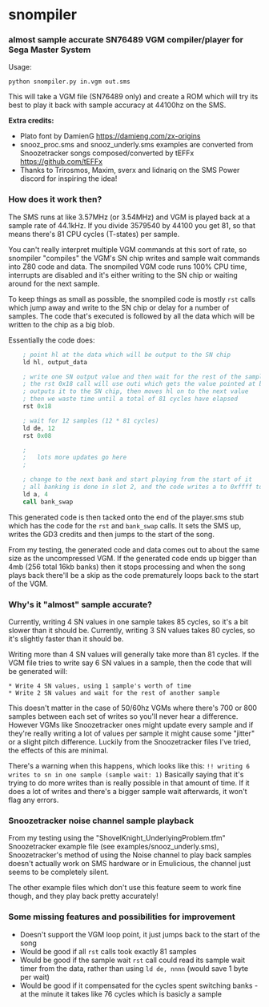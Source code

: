 # snompiler
### almost sample accurate SN76489 VGM compiler/player for Sega Master System

Usage:

`python snompiler.py in.vgm out.sms`

This will take a VGM file (SN76489 only) and create a ROM which will try its best to play it back with sample accuracy at 44100hz on the SMS.

**Extra credits:**
+ Plato font by DamienG https://damieng.com/zx-origins
+ snooz_proc.sms and snooz_underly.sms examples are converted from Snoozetracker songs composed/converted by tEFFx https://github.com/tEFFx
+ Thanks to Trirosmos, Maxim, sverx and lidnariq on the SMS Power discord for inspiring the idea!

### How does it work then?

The SMS runs at like 3.57MHz (or 3.54MHz) and VGM is played back at a sample rate of 44.1kHz.
If you divide 3579540 by 44100 you get 81, so that means there's 81 CPU cycles (T-states) per sample.

You can't really interpret multiple VGM commands at this sort of rate, so snompiler "compiles" the VGM's SN chip writes and sample wait commands into Z80 code and data.
The snompiled VGM code runs 100% CPU time, interrupts are disabled and it's either writing to the SN chip or waiting around for the next sample.

To keep things as small as possible, the snompiled code is mostly `rst` calls which jump away and write to the SN chip or delay for a number of samples.
The code that's executed is followed by all the data which will be written to the chip as a big blob.

Essentially the code does:
```asm
    ; point hl at the data which will be output to the SN chip
    ld hl, output_data

    ; write one SN output value and then wait for the rest of the sample
    ; the rst 0x18 call will use outi which gets the value pointed at by hl
    ; outputs it to the SN chip, then moves hl on to the next value
    ; then we waste time until a total of 81 cycles have elapsed
    rst 0x18

    ; wait for 12 samples (12 * 81 cycles)
    ld de, 12
    rst 0x08

    ;
    ;   lots more updates go here
    ;

    ; change to the next bank and start playing from the start of it
    ; all banking is done in slot 2, and the code writes a to 0xffff to change the bank
    ld a, 4
    call bank_swap
```

This generated code is then tacked onto the end of the player.sms stub which has the code for the `rst` and `bank_swap` calls. It sets the SMS up, writes the GD3 credits and then jumps to the start of the song.

From my testing, the generated code and data comes out to about the same size as the uncompressed VGM.
If the generated code ends up bigger than 4mb (256 total 16kb banks) then it stops processing and when the song plays back there'll be a skip as the code prematurely loops back to the start of the VGM.

### Why's it "almost" sample accurate?

Currently, writing 4 SN values in one sample takes 85 cycles, so it's a bit slower than it should be.
Currently, writing 3 SN values takes 80 cycles, so it's slightly faster than it should be.

Writing more than 4 SN values will generally take more than 81 cycles.
If the VGM file tries to write say 6 SN values in a sample, then the code that will be generated will:

    * Write 4 SN values, using 1 sample's worth of time
    * Write 2 SN values and wait for the rest of another sample

This doesn't matter in the case of 50/60hz VGMs where there's 700 or 800 samples between each set of writes so you'll never hear a difference.
However VGMs like Snoozetracker ones might update every sample and if they're really writing a lot of values per sample it might cause some "jitter" or a slight pitch difference.
Luckily from the Snoozetracker files I've tried, the effects of this are minimal.

There's a warning when this happens, which looks like this:
```!! writing 6 writes to sn in one sample (sample wait: 1)```
Basically saying that it's trying to do more writes than is really possible in that amount of time.
If it does a lot of writes and there's a bigger sample wait afterwards, it won't flag any errors.

### Snoozetracker noise channel sample playback 

From my testing using the "ShovelKnight_UnderlyingProblem.tfm" Snoozetracker example file (see examples/snooz_underly.sms), Snoozetracker's method of using the Noise channel to play back samples 
doesn't actually work on SMS hardware or in Emulicious, the channel just seems to be completely silent. 

The other example files which don't use this feature seem to work fine though, and they play back pretty accurately!

### Some missing features and possibilities for improvement

+ Doesn't support the VGM loop point, it just jumps back to the start of the song
+ Would be good if all `rst` calls took exactly 81 samples
+ Would be good if the sample wait `rst` call could read its sample wait timer from the data, rather than using `ld de, nnnn` (would save 1 byte per wait)
+ Would be good if it compensated for the cycles spent switching banks - at the minute it takes like 76 cycles which is basicly a sample